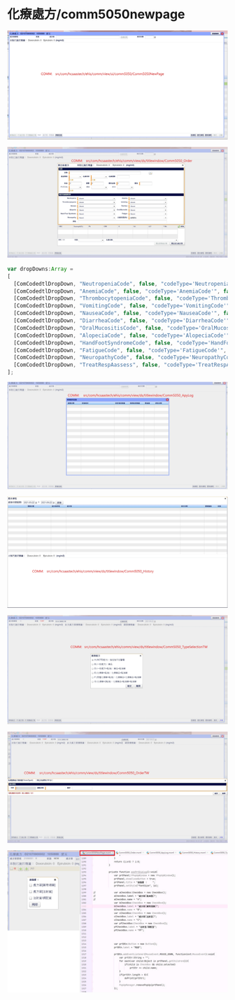 # 化療處方/comm5050newpage

![](1632297030267.jpg)

![](1632296877187.jpg)

```js
var dropDowns:Array =
[
  [ComCodedtlDropDown, "NeutropeniaCode", false, "codeType='NeutropeniaCode'", false],
  [ComCodedtlDropDown, "AnemiaCode", false, "codeType='AnemiaCode'", false],
  [ComCodedtlDropDown, "ThrombocytopeniaCode", false, "codeType='ThrombocytopeniaCode'", false],
  [ComCodedtlDropDown, "VomitingCode", false, "codeType='VomitingCode'", false],
  [ComCodedtlDropDown, "NauseaCode", false, "codeType='NauseaCode'", false],
  [ComCodedtlDropDown, "DiarrheaCode", false, "codeType='DiarrheaCode'", false],
  [ComCodedtlDropDown, "OralMucositisCode", false, "codeType='OralMucositisCode'", false],
  [ComCodedtlDropDown, "AlopeciaCode", false, "codeType='AlopeciaCode'", false],
  [ComCodedtlDropDown, "HandFootSyndromeCode", false, "codeType='HandFootSyndromeCode'", false],
  [ComCodedtlDropDown, "FatigueCode", false, "codeType='FatigueCode'", false],
  [ComCodedtlDropDown, "NeuropathyCode", false, "codeType='NeuropathyCode'", false],
  [ComCodedtlDropDown, "TreatRespAassess", false, "codeType='TreatRespAassess'", false]
];
```



![](1632297093869.jpg)

![](1632297164494.jpg)

![](1632297749479.jpg)

![](1632364312418.jpg)

![處方簽](處方簽.jpg)

